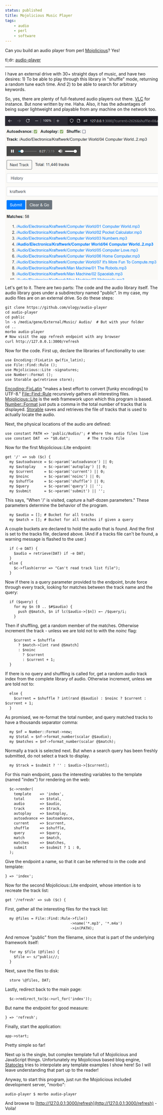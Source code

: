 ```yaml
---
status: published
title: Mojolicious Music Player
tags:
    - audio
    - perl
    - software
---
```


Can you build an audio player from perl [Mojolicious](https://mojolicious.org/)?  Yes!

tl;dr: [audio-player](https://github.com/ology/audio-player)

---

I have an external drive with 30+ straight days of music, and have two desires: 1) To be able to play through this library in "shuffle" mode, returning a random tune each time.  And 2) to be able to search for arbitrary keywords.

So, yes, there are plenty of full-featured audio players out there.  [VLC](https://www.videolan.org/) for instance.  But none written by me. Haha.  Also, it has the advantages of being super lightweight and playable from any machine on the network too.

![audio-player](audio-player.png)

Let's get to it.  There are two parts: The code and the audio library itself.  The audio library goes under a subdirectory named "public".  In my case, my audio files are on an external drive.  So do these steps:

    git clone https://github.com/ology/audio-player
    cd audio-player
    cd public
    ln -s /media/gene/External/Music/ Audio/  # But with your folder
    cd ..
    morbo audio-player
    # Now visit the app refresh endpoint with any browser
    curl http://127.0.0.1:3000/refresh

Now for the code.  First up, declare the libraries of functionality to use:

    use Encoding::FixLatin qw(fix_latin);
    use File::Find::Rule ();
    use Mojolicious::Lite -signatures;
    use Number::Format ();
    use Storable qw(retrieve store);

[Encoding::FixLatin](https://metacpan.org/pod/Encoding::FixLatin) "makes a best effort to convert [funky encodings] to UTF-8."  [File::Find::Rule](https://metacpan.org/pod/File::Find::Rule) recursively gathers all interesting files.  [Mojolicious::Lite](https://metacpan.org/pod/Mojolicious::Lite) is the web framework upon which this program is based.  [Number::Format](https://metacpan.org/pod/Number::Format) just puts a comma in the total number of tracks that is displayed.  [Storable](https://metacpan.org/pod/Storable) saves and retrieves the file of tracks that is used to actually locate the audio.

Next, the physical locations of the audio are defined:

    use constant PATH => 'public/Audio/'; # Where the audio files live
    use constant DAT  => "$0.dat";        # The tracks file

Now for the first Mojolicious::Lite endpoint:

    get '/' => sub ($c) {
      my $autoadvance = $c->param('autoadvance') || 0;
      my $autoplay    = $c->param('autoplay') || 0;
      my $current     = $c->param('current') || 0;
      my $noinc       = $c->param('noinc') || 0;
      my $shuffle     = $c->param('shuffle') || 0;
      my $query       = $c->param('query') || '';
      my $submit      = $c->param('submit') || '';

This says, "When '/' is visited, capture a half-dozen parameters."  These parameters determine the behavior of the program.

      my $audio = []; # Bucket for all tracks
      my $match = []; # Bucket for all matches if given a query

A couple buckets are declared to hold the audio that is found.  And the first is set to the tracks file, declared above.  (And if a tracks file can't be found, a warning message is flashed to the user.)

      if (-e DAT) {
        $audio = retrieve(DAT) if -e DAT;
      }
      else {
        $c->flash(error => "Can't read track list file");
      }

Now if there is a query parameter provided to the endpoint, brute force through every track, looking for matches between the track name and the query:

      if ($query) {
        for my $n (0 .. $#$audio) {
          push @$match, $n if lc($audio->[$n]) =~ /$query/i;
        }

Then if shuffling, get a random member of the matches. Otherwise increment the track - unless we are told not to with the *noinc* flag:

        $current = $shuffle
          ? $match->[int rand @$match]
          : $noinc
            ? $current
            : $current + 1;
      }

If there is no query and shuffling is called for, get a random audio track index from the complete library of audio. Otherwise increment, unless we are told not to:

      else {
        $current = $shuffle ? int(rand @$audio) : $noinc ? $current : $current + 1;
      }

As promised, we re-format the total number, and query matched tracks to have a thousands separator comma:

      my $nf = Number::Format->new;
      my $total = $nf->format_number(scalar @$audio);
      my $matches = $nf->format_number(scalar @$match);

Normally a track is selected next.  But when a search query has been freshly submitted, do not select a track to display.

      my $track = $submit ? '' : $audio->[$current];

For this main endpoint, pass the interesting variables to the template (named "index") for rendering on the web:

      $c->render(
        template    => 'index',
        total       => $total,
        audio       => $audio,
        track       => $track,
        autoplay    => $autoplay,
        autoadvance => $autoadvance,
        current     => $current,
        shuffle     => $shuffle,
        query       => $query,
        match       => $match,
        matches     => $matches,
        submit      => $submit ? 1 : 0,
      );

Give the endpoint a name, so that it can be referred to in the code and template:

    } => 'index';

Now for the second Mojolicious::Lite endpoint, whose intention is to recreate the track list:

    get '/refresh' => sub ($c) {

First, gather all the interesting files for the track list:

      my @files = File::Find::Rule->file()
                                  ->name('*.mp3', '*.m4a')
                                  ->in(PATH);

And remove "public" from the filename, since that is part of the underlying framework itself:

      for my $file (@files) {
        $file =~ s/^public//;
      }

Next, save the files to disk:

      store \@files, DAT;

Lastly, redirect back to the main page:

      $c->redirect_to($c->url_for('index'));

But name the endpoint for good measure:

    } => 'refresh';

Finally, start the application:

    app->start;

Pretty simple so far!

Next up is the single, but complex template full of Mojolicious and JavaScript things.  Unfortunately my Mojolicious based blog engine, [Statocles](https://metacpan.org/pod/Statocles) tries to interpolate any template examples I show here!  So I will leave understanding that part up to the reader!

Anyway, to start this program, just run the Mojolicious included development server, "morbo":

    audio-player $ morbo audio-player

And browse to [http://127.0.0.1:3000/refresh](http://127.0.0.1:3000/refresh) - Voila!

